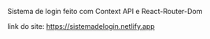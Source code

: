 Sistema de login feito com Context API e React-Router-Dom

link do site: https://sistemadelogin.netlify.app
